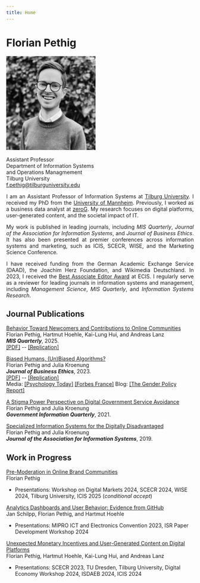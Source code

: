 ```yaml
---
title: Home
---
```


# Florian Pethig

<link rel="preconnect" href="https://fonts.googleapis.com">
<link rel="preconnect" href="https://fonts.gstatic.com" crossorigin>
<link href="https://fonts.googleapis.com/css2?family=Roboto:ital,wght@0,100;0,300;0,400;0,500;0,700;0,900;1,100;1,300;1,400;1,500;1,700;1,900&display=swap" rel="stylesheet">

<div class="flex-container">
<div class="flex-item-left">
<img src="avatar.jpeg" style="max-width:240px;" >

Assistant Professor <br>
Department of Information Systems <br> and Operations Managmement<br>
Tilburg University <br>
<a href="mailto:f.pethig@tilburguniversity.edu">f.pethig@tilburguniversity.edu</a></p>
</div>

<div class="flex-item-right" style="text-align: justify">
I am an Assistant Professor of Information Systems at <a href="https://www.tilburguniversity.edu">Tilburg University</a>. I received my PhD from the <a href="https://www.uni-mannheim.de/en/">University of Mannheim</a>. Previously, I worked as a business data analyst at <a href="https://www.zerog.aero">zeroG</a>. My research focuses on digital platforms, user-generated content, and the societal impact of IT. 

My work is published in leading journals, including <i>MIS Quarterly</i>, <i>Journal of the Association for Information Systems</i>, and <i>Journal of Business Ethics</i>. It has also been presented at premier conferences across information systems and marketing, such as ICIS, SCECR, WISE, and the Marketing Science Conference.

I have received funding from the German Academic Exchange Service (DAAD), the Joachim Herz Foundation, and Wikimedia Deutschland. In 2023, I received the [Best Associate Editor Award](/awards/ae_ecis2023.png) at ECIS. I regularly serve as a reviewer for leading journals in information systems and management, including <i>Management Science</i>, <i>MIS Quarterly</i>, and <i>Information Systems Research</i>.

<div style="text-align: left">

## Journal Publications

[Behavior Toward Newcomers and Contributions to Online Communities](https://doi.org/10.25300/MISQ/2024/17759) <br /> Florian Pethig, Hartmut Hoehle, Kai-Lung Hui, and Andreas Lanz <br /> ***MIS Quarterly***, 2025.  <br /> [[PDF]](/preprints/nudge.pdf) -- [[Replication]](https://osf.io/sgmv2/)

[Biased Humans, (Un)Biased Algorithms?](https://link.springer.com/content/pdf/10.1007/s10551-022-05071-8.pdf) <br /> Florian Pethig and Julia Kroenung <br /> ***Journal of Business Ethics***, 2023.  <br /> [[PDF]](/preprints/bias.pdf) -- [[Replication]](https://osf.io/axgp2/)  <br /> Media: [[Psychology Today]](https://www.psychologytoday.com/us/blog/the-behavioral-science-hub/202210/will-algorithms-remove-gender-bias-in-hiring) [[Forbes France]](https://www.forbes.fr/business/algorithme-leadership-vers-une-parite-homme-femme/) Blog: [[The Gender Policy Report]](https://genderpolicyreport.umn.edu/algorithmic-bias-in-job-hiring/)

[A Stigma Power Perspective on Digital Government Service Avoidance](https://www.sciencedirect.com/science/article/pii/S0740624X20303245) <br /> Florian Pethig and Julia Kroenung <br /> ***Government Information Quarterly***, 2021.

[Specialized Information Systems for the Digitally Disadvantaged](https://aisel.aisnet.org/jais/vol20/iss10/5/) <br /> Florian Pethig and Julia Kroenung <br /> ***Journal of the Association for Information Systems***, 2019.

## Work in Progress

[Pre-Moderation in Online Brand Communities](https://papers.ssrn.com/sol3/papers.cfm?abstract_id=5395583) <br /> Florian Pethig
* Presentations: Workshop on Digital Markets 2024, SCECR 2024, WISE 2024, Tilburg University, ICIS 2025 (*conditional accept*)

[Analytics Dashboards and User Behavior: Evidence from GitHub](https://papers.ssrn.com/sol3/papers.cfm?abstract_id=5098625) <br /> Jan Schilpp, Florian Pethig, and Hartmut Hoehle
* Presentations: MIPRO ICT and Electronics Convention 2023, ISR Paper Development Workshop 2024

[Unexpected Monetary Incentives and User-Generated Content on Digital Platforms](https://aisel.aisnet.org/icis2024/user_behav/user_behav/15/) <br /> Florian Pethig, Hartmut Hoehle, Kai-Lung Hui, and Andreas Lanz
* Presentations: SCECR 2023, TU Dresden, Tilburg University, Digital Economy Workshop 2024, ISDAEB 2024, ICIS 2024

</div>
</div>
</div>



